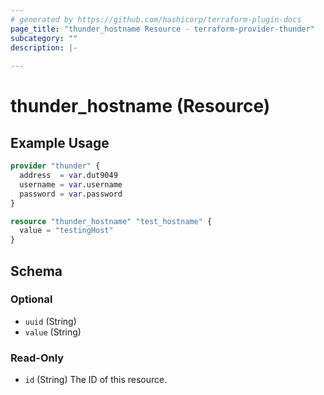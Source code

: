 ```yaml
---
# generated by https://github.com/hashicorp/terraform-plugin-docs
page_title: "thunder_hostname Resource - terraform-provider-thunder"
subcategory: ""
description: |-
  
---
```


# thunder_hostname (Resource)



## Example Usage

```terraform
provider "thunder" {
  address  = var.dut9049
  username = var.username
  password = var.password
}

resource "thunder_hostname" "test_hostname" {
  value = "testingHost"
}
```

<!-- schema generated by tfplugindocs -->
## Schema

### Optional

- `uuid` (String)
- `value` (String)

### Read-Only

- `id` (String) The ID of this resource.


